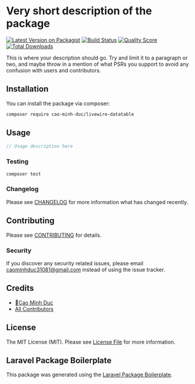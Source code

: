 # Very short description of the package

[![Latest Version on Packagist](https://img.shields.io/packagist/v/CaoMinhDuc/livewire-datatable.svg?style=flat-square)](https://packagist.org/packages/CaoMinhDuc/livewire-datatable)
[![Build Status](https://img.shields.io/travis/CaoMinhDuc/livewire-datatable/master.svg?style=flat-square)](https://travis-ci.org/CaoMinhDuc/livewire-datatable)
[![Quality Score](https://img.shields.io/scrutinizer/g/CaoMinhDuc/livewire-datatable.svg?style=flat-square)](https://scrutinizer-ci.com/g/CaoMinhDuc/livewire-datatable)
[![Total Downloads](https://img.shields.io/packagist/dt/CaoMinhDuc/livewire-datatable.svg?style=flat-square)](https://packagist.org/packages/CaoMinhDuc/livewire-datatable)

This is where your description should go. Try and limit it to a paragraph or two, and maybe throw in a mention of what PSRs you support to avoid any confusion with users and contributors.

## Installation

You can install the package via composer:

```bash
composer require cao-minh-duc/livewire-datatable
```

## Usage

``` php
// Usage description here
```

### Testing

``` bash
composer test
```

### Changelog

Please see [CHANGELOG](CHANGELOG.md) for more information what has changed recently.

## Contributing

Please see [CONTRIBUTING](CONTRIBUTING.md) for details.

### Security

If you discover any security related issues, please email caominhduc31081@gmail.com instead of using the issue tracker.

## Credits

- [Cao Minh Duc](https://github.com/CaoMinhDuc)
- [All Contributors](../../contributors)

## License

The MIT License (MIT). Please see [License File](LICENSE.md) for more information.

## Laravel Package Boilerplate

This package was generated using the [Laravel Package Boilerplate](https://laravelpackageboilerplate.com).